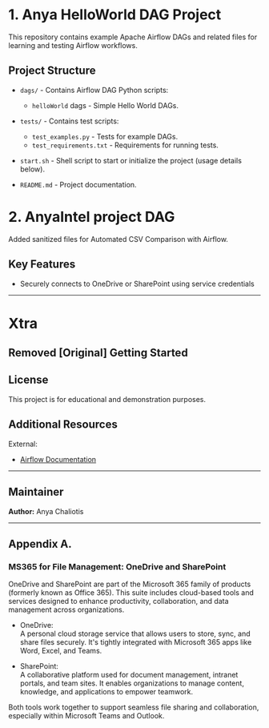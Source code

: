 
# 1. Anya HelloWorld DAG Project

This repository contains example Apache Airflow DAGs and related files for learning and testing Airflow workflows.

## Project Structure

- `dags/` - Contains Airflow DAG Python scripts:
  - `helloWorld` dags - Simple Hello World DAGs.


- `tests/` - Contains test scripts:
  - `test_examples.py` - Tests for example DAGs.
  - `test_requirements.txt` - Requirements for running tests.
- `start.sh` - Shell script to start or initialize the project (usage details below).
- `README.md` - Project documentation.

# 2. AnyaIntel project DAG

Added sanitized files for Automated CSV Comparison with Airflow.  

## Key Features
- Securely connects to OneDrive or SharePoint using service credentials

---

# Xtra
## Removed [Original] Getting Started



## License

This project is for educational and demonstration purposes.

## Additional Resources

External:
- [Airflow Documentation](https://airflow.apache.org/docs/apache-airflow/stable/index.html)

---
## Maintainer
**Author:** Anya Chaliotis

---
## Appendix A.

### MS365 for File Management: OneDrive and SharePoint
OneDrive and SharePoint are part of the Microsoft 365 family of products (formerly known as Office 365). This suite includes cloud-based tools and services designed to enhance productivity, collaboration, and data management across organizations.

- OneDrive:  
A personal cloud storage service that allows users to store, sync, and share files securely. It's tightly integrated with Microsoft 365 apps like Word, Excel, and Teams.

- SharePoint:  
A collaborative platform used for document management, intranet portals, and team sites. It enables organizations to manage content, knowledge, and applications to empower teamwork.

Both tools work together to support seamless file sharing and collaboration, especially within Microsoft Teams and Outlook.
